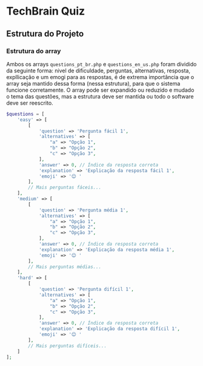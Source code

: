 # TechBrain Quiz

## Estrutura do Projeto

### Estrutura do array

Ambos os arrays `questions_pt_br.php` e `questions_en_us.php` foram dividido da seguinte forma: nivel de dificuldade, perguntas, alternativas, resposta, expllicação e um emogi para as respostas, é de extrema importância que o array seja mantido dessa forma (nessa estrutura), para que o sistema funcione corretamente. O array pode ser expandido ou reduzido e mudado o tema das questões, mas a estrutura deve ser mantida ou todo o software deve ser reescrito.

```php
$questions = [
    'easy' => [
        [
            'question' => 'Pergunta fácil 1',
            'alternatives' => [
                "a" => "Opção 1",
                "b" => "Opção 2",
                "c" => "Opção 3",
            ],
            'answer' => 0, // Índice da resposta correta
            'explanation' => 'Explicação da resposta fácil 1',
            'emoji' => '😊 '
        ],
        // Mais perguntas fáceis...
    ],
    'medium' => [
        [
            'question' => 'Pergunta média 1',
            'alternatives' => [
                "a" => "Opção 1",
                "b" => "Opção 2",
                "c" => "Opção 3",
            ],
            'answer' => 0, // Índice da resposta correta
            'explanation' => 'Explicação da resposta média 1',
            'emoji' => '😊 '
        ],
        // Mais perguntas médias...
    ],
    'hard' => [
        [
            'question' => 'Pergunta difícil 1',
            'alternatives' => [
                "a" => "Opção 1",
                "b" => "Opção 2",
                "c" => "Opção 3",
            ],
            'answer' => 0, // Índice da resposta correta
            'explanation' => 'Explicação da resposta difícil 1',
            'emoji' => '😊 '
        ],
        // Mais perguntas difíceis...
    ]
];
```
